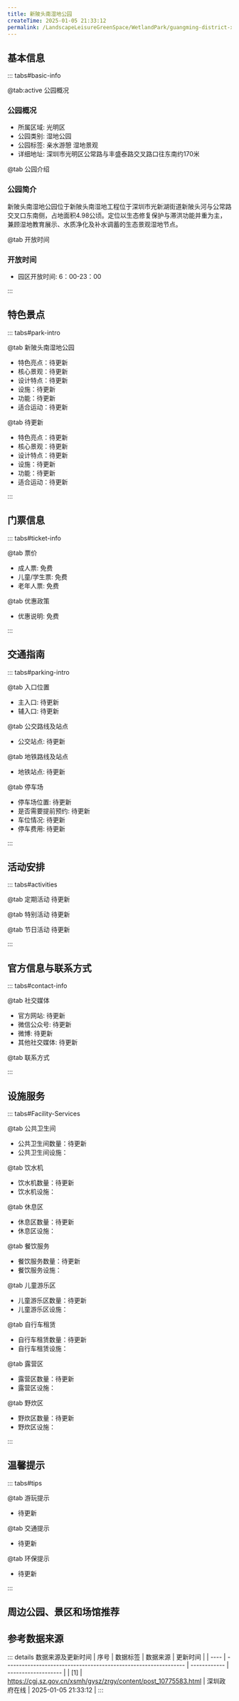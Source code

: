 ```yaml
---
title: 新陂头南湿地公园
createTime: 2025-01-05 21:33:12
permalink: /LandscapeLeisureGreenSpace/WetlandPark/guangming-district-xinpitou-south-wetland-park/
---
```



<script setup>
import ImageSwiper from '/.vuepress/theme/components/ImageSwiper.vue'
// 轮播图数据
const swiperItems = [
    {
                link: 'https://cdn.citywalk.group/2025/01/dfd7926403b98cb4751a6bc2ba2bb52d.jpg',
                title: '新陂头南湿地公园',
                description: '新陂头南湿地公园位于新陂头南湿地工程位于深圳市光新湖街道新陂头河与公常路交叉口东南侧，占地面积4.98公顷。定位以生态修复保护与滞洪功能并重为主，兼顾湿地教育展示、水质净化及补水调蓄的生态景观湿地节点。',
                author: 'citywalk.group',
                date: '2025/04/02'
              },
              {
                link: 'https://cdn.citywalk.group/2025/01/eedf490b5842e5fad58c8c9f33d99e6b.jpg',
                title: '新陂头南湿地公园-休息区',
                description: '新陂头南湿地公园位于新陂头南湿地工程位于深圳市光新湖街道新陂头河与公常路交叉口东南侧，占地面积4.98公顷。定位以生态修复保护与滞洪功能并重为主，兼顾湿地教育展示、水质净化及补水调蓄的生态景观湿地节点。',
                author: 'citywalk.group',
                date: '2025/04/02'
              },
              {
                link: 'https://cdn.citywalk.group/2025/01/1104cd3caa52887c430cba501fc41f60.jpg',
                title: '新陂头南湿地公园-湖景',
                date: '2025/04/02'
              }
              ,
              {
                link: 'https://cdn.citywalk.group/2025/01/7ef7ce72185a37f7186d75927efddcc9.jpg',
                title: '新陂头南湿地公园-湖边走廊',
                date: '2025/04/02'
              }
]
// 配置项
const swiperConfig = {
  height: 500,
  showInfo: true
}
</script>
<!-- 轮播图组件 -->
<ImageSwiper :items="swiperItems" :config="swiperConfig" />



## 基本信息

::: tabs#basic-info

@tab:active 公园概况
### 公园概况
- 所属区域: 光明区
- 公园类别: 湿地公园
- 公园标签: 亲水游憩 湿地景观
- 详细地址: 深圳市光明区公常路与丰盛泰路交叉路口往东南约170米

@tab 公园介绍
### 公园简介
新陂头南湿地公园位于新陂头南湿地工程位于深圳市光新湖街道新陂头河与公常路交叉口东南侧，占地面积4.98公顷。定位以生态修复保护与滞洪功能并重为主，兼顾湿地教育展示、水质净化及补水调蓄的生态景观湿地节点。

@tab 开放时间
### 开放时间
- 园区开放时间: 6：00-23：00

:::

## 特色景点

::: tabs#park-intro

@tab 新陂头南湿地公园
<ImageCard
        image="https://cgj.sz.gov.cn/images/index20230710_1.png"
          title="新陂头南湿地公园"
          description="园林景观节点共有3个，分别为科普广场、滨水太极栈道、林荫栈道；植物品种共有62种，其中水生植物11种，乔灌木类28种，地被类23种；水生植物有美人蕉、梭鱼草、再力花、香蒲等，乔木类有小叶榄仁、美丽异木棉、秋枫、宫粉紫荆、乌桕等，地被类有琴叶珊瑚、非洲茉莉、翠芦莉、文殊兰、软枝黄蝉、大叶油草等。"
          date=""
          author="深圳政府在线"
        />
      

- 特色亮点：待更新
- 核心景观：待更新
- 设计特点：待更新
- 设施：待更新
- 功能：待更新
- 适合运动：待更新

@tab 待更新
<ImageCard
        image="https://cgj.sz.gov.cn/images/index20230710_1.png"
          title="新陂头南湿地公园"
          description="园林景观节点共有3个，分别为科普广场、滨水太极栈道、林荫栈道；植物品种共有62种，其中水生植物11种，乔灌木类28种，地被类23种；水生植物有美人蕉、梭鱼草、再力花、香蒲等，乔木类有小叶榄仁、美丽异木棉、秋枫、宫粉紫荆、乌桕等，地被类有琴叶珊瑚、非洲茉莉、翠芦莉、文殊兰、软枝黄蝉、大叶油草等。"
          date=""
          author="深圳政府在线"
        />
      

- 特色亮点：待更新
- 核心景观：待更新
- 设计特点：待更新
- 设施：待更新
- 功能：待更新
- 适合运动：待更新

:::

## 门票信息

::: tabs#ticket-info

@tab 票价
- 成人票: 免费
- 儿童/学生票: 免费
- 老年人票: 免费

@tab 优惠政策
- 优惠说明: 免费

:::

## 交通指南

::: tabs#parking-intro

@tab 入口位置
- 主入口: 待更新
- 辅入口: 待更新

@tab 公交路线及站点
- 公交站点: 待更新

@tab 地铁路线及站点
- 地铁站点: 待更新

@tab 停车场
- 停车场位置: 待更新
- 是否需要提前预约: 待更新
- 车位情况: 待更新
- 停车费用: 待更新

:::

## 活动安排

::: tabs#activities

@tab 定期活动
待更新

@tab 特别活动
待更新

@tab 节日活动
待更新

:::

## 官方信息与联系方式

::: tabs#contact-info

@tab 社交媒体
- 官方网站: 待更新
- 微信公众号: 待更新
- 微博: 待更新
- 其他社交媒体: 待更新

@tab 联系方式

:::

## 设施服务

::: tabs#Facility-Services

@tab 公共卫生间
- 公共卫生间数量：待更新
- 公共卫生间设施：

@tab 饮水机
- 饮水机数量：待更新
- 饮水机设施：

@tab 休息区
- 休息区数量：待更新
- 休息区设施：

@tab 餐饮服务
- 餐饮服务数量：待更新
- 餐饮服务设施：

@tab 儿童游乐区
- 儿童游乐区数量：待更新
- 儿童游乐区设施：

@tab 自行车租赁
- 自行车租赁数量：待更新
- 自行车租赁设施：

@tab 露营区
- 露营区数量：待更新
- 露营区设施：

@tab 野炊区
- 野炊区数量：待更新
- 野炊区设施：

:::

## 温馨提示

::: tabs#tips

@tab 游玩提示
- 待更新

@tab 交通提示
- 待更新

@tab 环保提示
- 待更新

:::

## 周边公园、景区和场馆推荐

<CardGrid>
  <ImageCard
        image="https://cgj.sz.gov.cn/img/4/4006/4006109/10775584.jpg"
        title="待更新"
        description="大雁山森林公园位于光明区南部，总面积为1.61平方公里。公园于2020年3月正式开放，东临观澜，南抵石岩，依托于良好的生态本底以及靠近社区的优越区位优"
        href="/LandscapeLeisureGreenSpace/ForestPark/Dayan Mountain Forest Park"
        author="深圳政府在线"
        date="2025/01/02"
      />
      <ImageCard
        image="https://cgj.sz.gov.cn/img/4/4006/4006109/10775584.jpg"
        title="待更新"
        description="大雁山森林公园位于光明区南部，总面积为1.61平方公里。公园于2020年3月正式开放，东临观澜，南抵石岩，依托于良好的生态本底以及靠近社区的优越区位优"
        href="/LandscapeLeisureGreenSpace/ForestPark/Dayan Mountain Forest Park"
        author="深圳政府在线"
        date="2025/01/02"
      />
    </CardGrid>


## 参考数据来源

::: details 数据来源及更新时间
| 序号 | 数据标签                                                        | 数据来源     | 更新时间            |
| ---- | --------------------------------------------------------------- | ------------ | ------------------- |
| [1]  | https://cgj.sz.gov.cn/xsmh/gysz/zrgy/content/post_10775583.html | 深圳政府在线 | 2025-01-05 21:33:12 |
:::

